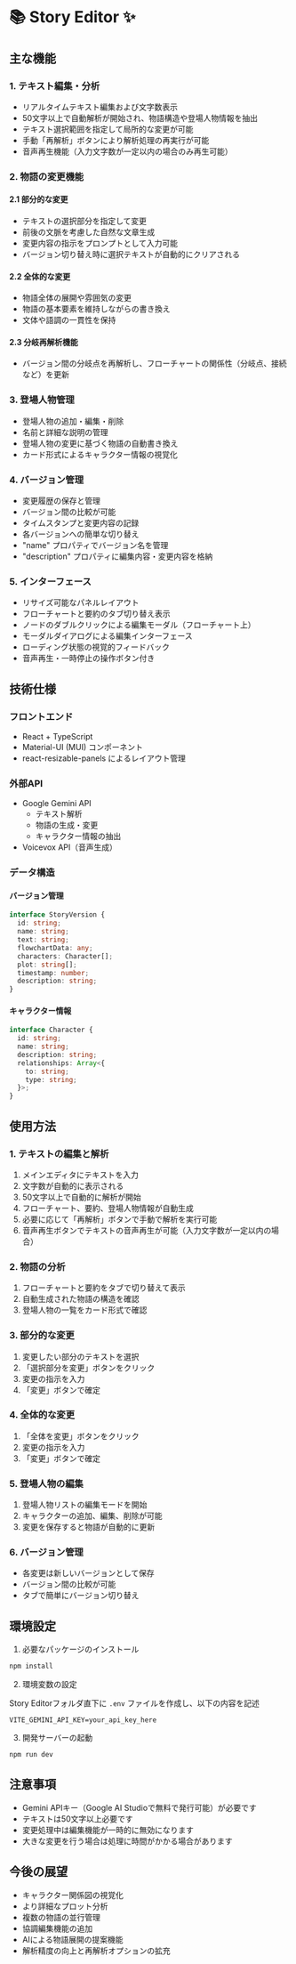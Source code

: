 # 📚️ Story Editor ✨️

## 主な機能

### 1. テキスト編集・分析
- リアルタイムテキスト編集および文字数表示
- 50文字以上で自動解析が開始され、物語構造や登場人物情報を抽出
- テキスト選択範囲を指定して局所的な変更が可能
- 手動「再解析」ボタンにより解析処理の再実行が可能
- 音声再生機能（入力文字数が一定以内の場合のみ再生可能）

### 2. 物語の変更機能
#### 2.1 部分的な変更
- テキストの選択部分を指定して変更
- 前後の文脈を考慮した自然な文章生成
- 変更内容の指示をプロンプトとして入力可能
- バージョン切り替え時に選択テキストが自動的にクリアされる

#### 2.2 全体的な変更
- 物語全体の展開や雰囲気の変更
- 物語の基本要素を維持しながらの書き換え
- 文体や語調の一貫性を保持

#### 2.3 分岐再解析機能
- バージョン間の分岐点を再解析し、フローチャートの関係性（分岐点、接続など）を更新

### 3. 登場人物管理
- 登場人物の追加・編集・削除
- 名前と詳細な説明の管理
- 登場人物の変更に基づく物語の自動書き換え
- カード形式によるキャラクター情報の視覚化

### 4. バージョン管理
- 変更履歴の保存と管理
- バージョン間の比較が可能
- タイムスタンプと変更内容の記録
- 各バージョンへの簡単な切り替え
- "name" プロパティでバージョン名を管理
- "description" プロパティに編集内容・変更内容を格納

### 5. インターフェース
- リサイズ可能なパネルレイアウト
- フローチャートと要約のタブ切り替え表示
- ノードのダブルクリックによる編集モーダル（フローチャート上）
- モーダルダイアログによる編集インターフェース
- ローディング状態の視覚的フィードバック
- 音声再生・一時停止の操作ボタン付き

## 技術仕様

### フロントエンド
- React + TypeScript
- Material-UI (MUI) コンポーネント
- react-resizable-panels によるレイアウト管理

### 外部API
- Google Gemini API
  - テキスト解析
  - 物語の生成・変更
  - キャラクター情報の抽出
- Voicevox API（音声生成）

### データ構造
#### バージョン管理
```typescript
interface StoryVersion {
  id: string;
  name: string;
  text: string;
  flowchartData: any;
  characters: Character[];
  plot: string[];
  timestamp: number;
  description: string;
}
```

#### キャラクター情報
```typescript
interface Character {
  id: string;
  name: string;
  description: string;
  relationships: Array<{
    to: string;
    type: string;
  }>;
}
```

## 使用方法

### 1. テキストの編集と解析
1. メインエディタにテキストを入力
2. 文字数が自動的に表示される
3. 50文字以上で自動的に解析が開始
4. フローチャート、要約、登場人物情報が自動生成
5. 必要に応じて「再解析」ボタンで手動で解析を実行可能
6. 音声再生ボタンでテキストの音声再生が可能（入力文字数が一定以内の場合）

### 2. 物語の分析
1. フローチャートと要約をタブで切り替えて表示
2. 自動生成された物語の構造を確認
3. 登場人物の一覧をカード形式で確認

### 3. 部分的な変更
1. 変更したい部分のテキストを選択
2. 「選択部分を変更」ボタンをクリック
3. 変更の指示を入力
4. 「変更」ボタンで確定

### 4. 全体的な変更
1. 「全体を変更」ボタンをクリック
2. 変更の指示を入力
3. 「変更」ボタンで確定

### 5. 登場人物の編集
1. 登場人物リストの編集モードを開始
2. キャラクターの追加、編集、削除が可能
3. 変更を保存すると物語が自動的に更新

### 6. バージョン管理
- 各変更は新しいバージョンとして保存
- バージョン間の比較が可能
- タブで簡単にバージョン切り替え

## 環境設定
1. 必要なパッケージのインストール
```bash
npm install
```

2. 環境変数の設定

Story Editorフォルダ直下に `.env` ファイルを作成し、以下の内容を記述
```env
VITE_GEMINI_API_KEY=your_api_key_here
```

3. 開発サーバーの起動
```bash
npm run dev
```

## 注意事項
- Gemini APIキー（Google AI Studioで無料で発行可能）が必要です
- テキストは50文字以上必要です
- 変更処理中は編集機能が一時的に無効になります
- 大きな変更を行う場合は処理に時間がかかる場合があります

## 今後の展望
- キャラクター関係図の視覚化
- より詳細なプロット分析
- 複数の物語の並行管理
- 協調編集機能の追加
- AIによる物語展開の提案機能
- 解析精度の向上と再解析オプションの拡充

